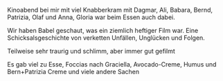 Kinoabend bei mir mit viel Knabberkram mit Dagmar, Ali, Babara, Bernd, Patrizia, Olaf und Anna, Gloria war beim Essen auch dabei.

Wir haben Babel geschaut, was ein ziemlich heftiger Film war. Eine Schicksalsgeschichte von verketten Unfällen, Unglücken und Folgen.

Teilweise sehr traurig und schlimm, aber immer gut gefilmt

Es gab viel zu Esse, Foccias nach Graciella, Avocado-Creme, Humus und Bern+Patrizia Creme und viele andere Sachen 

